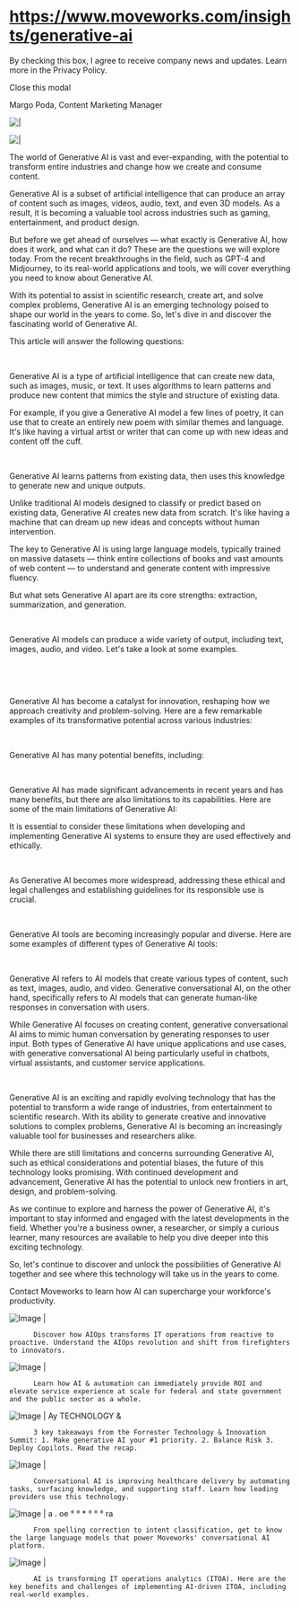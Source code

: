 # https://www.moveworks.com/insights/generative-ai

By checking this box, I agree to receive company news and updates. Learn more in the Privacy Policy.







  Close this modal
  



Margo Poda, Content Marketing Manager


![ | ](https://www.moveworks.com/hubfs/generativeAI_hero-1.jpg)

![ | ](https://www.moveworks.com/hubfs/generativeAI_hero-1.jpg)

The world of Generative AI is vast and ever-expanding, with the potential to transform entire industries and change how we create and consume content.

Generative AI is a subset of artificial intelligence that can produce an array of content such as images, videos, audio, text, and even 3D models. As a result, it is becoming a valuable tool across industries such as gaming, entertainment, and product design.

But before we get ahead of ourselves — what exactly is Generative AI, how does it work, and what can it do? These are the questions we will explore today. From the recent breakthroughs in the field, such as GPT-4 and Midjourney, to its real-world applications and tools, we will cover everything you need to know about Generative AI. 

With its potential to assist in scientific research, create art, and solve complex problems, Generative AI is an emerging technology poised to shape our world in the years to come. So, let's dive in and discover the fascinating world of Generative AI.

This article will answer the following questions:

 

Generative AI is a type of artificial intelligence that can create new data, such as images, music, or text. It uses algorithms to learn patterns and produce new content that mimics the style and structure of existing data. 

For example, if you give a Generative AI model a few lines of poetry, it can use that to create an entirely new poem with similar themes and language. It's like having a virtual artist or writer that can come up with new ideas and content off the cuff.

 

Generative AI learns patterns from existing data, then uses this knowledge to generate new and unique outputs. 

Unlike traditional AI models designed to classify or predict based on existing data, Generative AI creates new data from scratch. It's like having a machine that can dream up new ideas and concepts without human intervention.

The key to Generative AI is using large language models, typically trained on massive datasets — think entire collections of books and vast amounts of web content — to understand and generate content with impressive fluency.

But what sets Generative AI apart are its core strengths: extraction, summarization, and generation.

 

Generative AI models can produce a wide variety of output, including text, images, audio, and video. Let's take a look at some examples.

 

 

Generative AI has become a catalyst for innovation, reshaping how we approach creativity and problem-solving. Here are a few remarkable examples of its transformative potential across various industries:

 

Generative AI has many potential benefits, including:

 

Generative AI has made significant advancements in recent years and has many benefits, but there are also limitations to its capabilities. Here are some of the main limitations of Generative AI:

It is essential to consider these limitations when developing and implementing Generative AI systems to ensure they are used effectively and ethically.

 

As Generative AI becomes more widespread, addressing these ethical and legal challenges and establishing guidelines for its responsible use is crucial.

 

Generative AI tools are becoming increasingly popular and diverse. Here are some examples of different types of Generative AI tools:

 

Generative AI refers to AI models that create various types of content, such as text, images, audio, and video. Generative conversational AI, on the other hand, specifically refers to AI models that can generate human-like responses in conversation with users.

While Generative AI focuses on creating content, generative conversational AI aims to mimic human conversation by generating responses to user input. Both types of Generative AI have unique applications and use cases, with generative conversational AI being particularly useful in chatbots, virtual assistants, and customer service applications.

 

Generative AI is an exciting and rapidly evolving technology that has the potential to transform a wide range of industries, from entertainment to scientific research. With its ability to generate creative and innovative solutions to complex problems, Generative AI is becoming an increasingly valuable tool for businesses and researchers alike.

While there are still limitations and concerns surrounding Generative AI, such as ethical considerations and potential biases, the future of this technology looks promising. With continued development and advancement, Generative AI has the potential to unlock new frontiers in art, design, and problem-solving.

As we continue to explore and harness the power of Generative AI, it's important to stay informed and engaged with the latest developments in the field. Whether you're a business owner, a researcher, or simply a curious learner, many resources are available to help you dive deeper into this exciting technology.

So, let's continue to discover and unlock the possibilities of Generative AI together and see where this technology will take us in the years to come.

Contact Moveworks to learn how AI can supercharge your workforce's productivity.

![Image | ](https://www.moveworks.com/hs-fs/hubfs/AIOps-featured-image.png)


          Discover how AIOps transforms IT operations from reactive to proactive. Understand the AIOps revolution and shift from firefighters to innovators.
        

![Image | ](https://www.moveworks.com/hs-fs/hubfs/Public-Sector-Convo-AI.png)


          Learn how AI & automation can immediately provide ROI and elevate service experience at scale for federal and state government and the public sector as a whole.
        

![Image | Ay TECHNOLOGY &](https://www.moveworks.com/hs-fs/hubfs/Forrester%20T%26I%20%281%29.png)


          3 key takeaways from the Forrester Technology & Innovation Summit: 1. Make generative AI your #1 priority. 2. Balance Risk 3. Deploy Copilots. Read the recap.
        

![Image | ](https://www.moveworks.com/hs-fs/hubfs/healthcare-test.png)


          Conversational AI is improving healthcare delivery by automating tasks, surfacing knowledge, and supporting staff. Learn how leading providers use this technology.
        

![Image | a . oe ° ° * ° ° ° ra](https://www.moveworks.com/hs-fs/hubfs/Moveworks_LLM_Feature.png)


          From spelling correction to intent classification, get to know the large language models that power Moveworks' conversational AI platform.
        

![Image | ](https://www.moveworks.com/hs-fs/hubfs/ITOA_feature.png)


          AI is transforming IT operations analytics (ITOA). Here are the key benefits and challenges of implementing AI-driven ITOA, including real-world examples.
        

